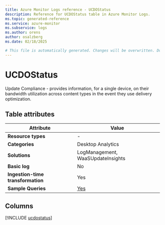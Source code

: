 ```yaml
---
title: Azure Monitor Logs reference - UCDOStatus
description: Reference for UCDOStatus table in Azure Monitor Logs.
ms.topic: generated-reference
ms.service: azure-monitor
ms.subservice: logs
ms.author: orens
author: osalzberg
ms.date: 02/18/2025

# This file is automatically generated. Changes will be overwritten. Do not change this file directly.
---
```


# UCDOStatus

Update Compliance - provides information, for a single device, on their bandwidth utilization across content types in the event they use delivery optimization.


## Table attributes

|Attribute|Value|
|---|---|
|**Resource types**|-|
|**Categories**|Desktop Analytics|
|**Solutions**| LogManagement, WaaSUpdateInsights|
|**Basic log**|No|
|**Ingestion-time transformation**|Yes|
|**Sample Queries**|[Yes](/azure/azure-monitor/reference/queries/ucdostatus)|



## Columns
  
[!INCLUDE [ucdostatus](~/reusable-content/ce-skilling/azure/includes/azure-monitor/reference/tables/ucdostatus-include.md)]
